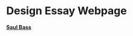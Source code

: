 # Design Essay Webpage

**[Saul Bass](https://scott-mccabe.github.io/designer_essay/Saul_Bass_Website.html)**



      
